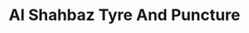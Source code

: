 ---
title: "Al Shahbaz Tyre And Puncture"
url: /karachi/al-shahbaz-tyre-and-puncture/
shop: tyres
---